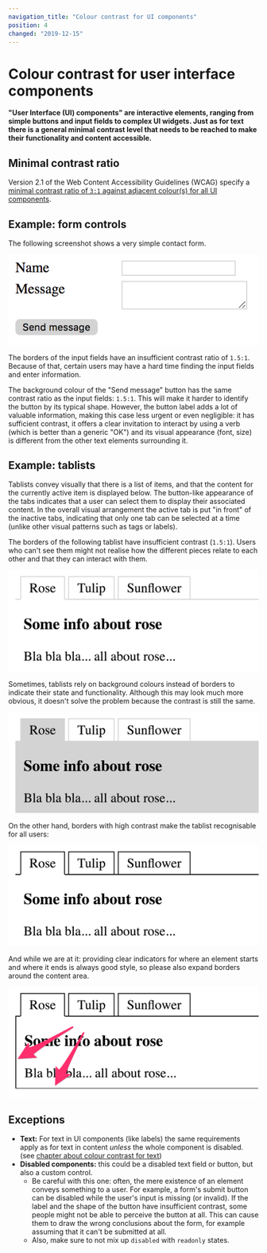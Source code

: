 ```yaml
---
navigation_title: "Colour contrast for UI components"
position: 4
changed: "2019-12-15"
---
```


# Colour contrast for user interface components

**"User Interface (UI) components" are interactive elements, ranging from simple buttons and input fields to complex UI widgets. Just as for text there is a general minimal contrast level that needs to be reached to make their functionality and content accessible.**

## Minimal contrast ratio

Version 2.1 of the Web Content Accessibility Guidelines (WCAG) specify a [minimal contrast ratio of `3:1` against adjacent colour(s) for all UI components](https://www.w3.org/TR/WCAG21/#non-text-contrast).

## Example: form controls

The following screenshot shows a very simple contact form.

![Low contrast form](_media/low-contrast-form.png)

The borders of the input fields have an insufficient contrast ratio of `1.5:1`. Because of that, certain users may have a hard time finding the input fields and enter information. 

The background colour of the "Send message" button has the same contrast ratio as the input fields: `1.5:1`. This will make it harder to identify the button by its typical shape. However, the button label adds a lot of valuable information, making this case less urgent or even negligible: it has sufficient contrast, it offers a clear invitation to interact by using a verb (which is better than a generic "OK") and its visual appearance (font, size) is different from the other text elements surrounding it.

## Example: tablists

Tablists convey visually that there is a list of items, and that the content for the currently active item is displayed below. The button-like appearance of the tabs indicates that a user can select them to display their associated content. In the overall visual arrangement the active tab is put "in front" of the inactive tabs, indicating that only one tab can be selected at a time (unlike other visual patterns such as tags or labels).

The borders of the following tablist have insufficient contrast (`1.5:1`). Users who can't see them might not realise how the different pieces relate to each other and that they can interact with them.

![Low contrast tablist](_media/low-contrast-tablist.png)

Sometimes, tablists rely on background colours instead of borders to indicate their state and functionality. Although this may look much more obvious, it doesn't solve the problem because the contrast is still the same.

![Low contrast tablist](_media/low-contrast-tablist-with-background.png)

On the other hand, borders with high contrast make the tablist recognisable for all users:

![Low contrast tablist](_media/tablist-with-borders.png)

And while we are at it: providing clear indicators for where an element starts and where it ends is always good style, so please also expand borders around the content area.

![Low contrast tablist](_media/tablist-with-more-borders.png)

## Exceptions

- **Text:** For text in UI components (like labels) the same requirements apply as for text in content *unless* the whole component is disabled. (see [chapter about colour contrast for text](/knowledge/colours-and-contrast/text/))
- **Disabled components:** this could be a disabled text field or button, but also a custom control.
    - Be careful with this one: often, the mere existence of an element conveys something to a user. For example, a form's submit button can be disabled while the user's input is missing (or invalid). If the label and the shape of the button have insufficient contrast, some people might not be able to perceive the button at all. This can cause them to draw the wrong conclusions about the form, for example assuming that it can't be submitted at all.
    - Also, make sure to not mix up `disabled` with `readonly` states.